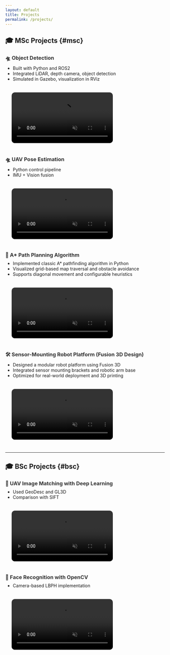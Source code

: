 ```yaml
---
layout: default
title: Projects
permalink: /projects/
---
```


## 🎓 MSc Projects {#msc}

<h3 style="margin-bottom: 0.5rem;">
  <a href="https://github.com/Elias-819/Object_detection" target="_blank" style="color: #333; text-decoration: none;" onmouseover="this.style.color='#007bff'" onmouseout="this.style.color='#333'">
    🛸 Object Detection
  </a>
</h3>


<div style="display: flex; align-items: flex-start; gap: 20px; flex-wrap: wrap; margin-bottom: 40px;">
  <!-- 左边文字 -->
  <div style="flex: 1; min-width: 280px;">
    <ul style="margin-top: 0;">
      <li>Built with Python and ROS2</li>
      <li>Integrated LiDAR, depth camera, object detection</li>
      <li>Simulated in Gazebo, visualization in RViz</li>
    </ul>
  </div>
  
  <!-- 右边视频，改为固定宽度 -->
  <div style="flex: 0 0 320px; margin-left: 20px;">
    <video autoplay loop muted playsinline controls style="width: 100%; border-radius: 10px;">
      <source src="{{ '/videos/detect.mp4' | relative_url }}" type="video/mp4">
      Your browser does not support the video tag.
    </video>
  </div>

</div>


<h3 style="margin-bottom: 0.5rem;">
  <a href="https://github.com/Elias-819/PID_Controller" target="_blank" style="color: #333; text-decoration: none;" onmouseover="this.style.color='#007bff'" onmouseout="this.style.color='#333'">
    🛸 UAV Pose Estimation
  </a>
</h3>

<div style="display: flex; align-items: flex-start; gap: 20px; flex-wrap: wrap; margin-bottom: 40px;">

  <!-- 左边文字 -->
  <div style="flex: 1; min-width: 280px;">
    <ul style="margin-top: 0;">
      <li>Python control pipeline</li>
      <li>IMU + Vision fusion</li>
    </ul>
  </div>

  <!-- 右边视频，改为固定宽度 -->
  <div style="flex: 0 0 320px; margin-left: 20px;">
    <video autoplay loop muted playsinline controls style="width: 100%; border-radius: 10px;">
      <source src="{{ '/videos/Uav.mp4' | relative_url }}" type="video/mp4">
      Your browser does not support the video tag.
    </video>
  </div>

</div>

<h3 style="margin-bottom: 0.5rem;">
  <a href="https://github.com/Elias-819/A_star" target="_blank" style="color: #333; text-decoration: none;" onmouseover="this.style.color='#007bff'" onmouseout="this.style.color='#333'">
    🧭 A* Path Planning Algorithm
  </a>
</h3>

<div style="display: flex; align-items: flex-start; gap: 20px; flex-wrap: wrap; margin-bottom: 40px;">

  <!-- 左边文字 -->
  <div style="flex: 1; min-width: 280px;">
    <ul style="margin-top: 0;">
      <li>Implemented classic A* pathfinding algorithm in Python</li>
      <li>Visualized grid-based map traversal and obstacle avoidance</li>
      <li>Supports diagonal movement and configurable heuristics</li>
    </ul>
  </div>

  <!-- 右边视频，改为固定宽度 -->
  <div style="flex: 0 0 320px; margin-left: 20px;">
    <video autoplay loop muted playsinline controls style="width: 100%; border-radius: 10px;">
      <source src="{{ '/videos/A_Star.mp4' | relative_url }}" type="video/mp4">
      Your browser does not support the video tag.
    </video>
  </div>

</div>

<h3 style="margin-bottom: 0.5rem;">
  <a href="https://a360.co/3FOjy8e" target="_blank" style="color: #333; text-decoration: none;" onmouseover="this.style.color='#007bff'" onmouseout="this.style.color='#333'">
    🛠️ Sensor-Mounting Robot Platform (Fusion 3D Design)
  </a>
</h3>

<div style="display: flex; align-items: flex-start; gap: 20px; flex-wrap: wrap; margin-bottom: 40px;">

  <!-- 左边文字 -->
  <div style="flex: 1; min-width: 280px;">
    <ul style="margin-top: 0;">
      <li>Designed a modular robot platform using Fusion 3D</li>
      <li>Integrated sensor mounting brackets and robotic arm base</li>
      <li>Optimized for real-world deployment and 3D printing</li>
    </ul>
  </div>

  <!-- 右边视频或模型展示，固定宽度 -->
  <div style="flex: 0 0 320px; margin-left: 20px;">
    <video autoplay loop muted playsinline controls style="width: 100%; border-radius: 10px;">
      <source src="{{ '/videos/Robot_Plate.mp4' | relative_url }}" type="video/mp4">
      Your browser does not support the video tag.
    </video>
  </div>

</div>


---

## 🎓 BSc Projects {#bsc}

<h3 style="margin-bottom: 0.5rem;">
  <a href="https://github.com/Elias-819/Geodesc" target="_blank" style="color: #333; text-decoration: none;" onmouseover="this.style.color='#007bff'" onmouseout="this.style.color='#333'">
    🧬 UAV Image Matching with Deep Learning
  </a>
</h3>

<div style="display: flex; align-items: flex-start; gap: 20px; flex-wrap: wrap; margin-bottom: 40px;">

  <!-- 左边文字 -->
  <div style="flex: 1; min-width: 280px;">
    <ul style="margin-top: 0;">
      <li>Used GeoDesc and GL3D</li>
      <li>Comparison with SIFT</li>
    </ul>
  </div>

  <!-- 右边视频或模型展示，固定宽度 -->
  <div style="flex: 0 0 320px; margin-left: 20px;">
    <video autoplay loop muted playsinline controls style="width: 100%; border-radius: 10px;">
      <source src="{{ '/videos/Geodesc.mp4' | relative_url }}" type="video/mp4">
      Your browser does not support the video tag.
    </video>
  </div>

</div>

<h3 style="margin-bottom: 0.5rem;">
  <a href="https://github.com/Elias-819/LBPH" target="_blank" style="color: #333; text-decoration: none;" onmouseover="this.style.color='#007bff'" onmouseout="this.style.color='#333'">
    🧠 Face Recognition with OpenCV
  </a>
</h3>
<div style="display: flex; align-items: flex-start; gap: 20px; flex-wrap: wrap; margin-bottom: 40px;">

  <!-- 左边文字 -->
  <div style="flex: 1; min-width: 280px;">
    <ul style="margin-top: 0;">
      <li>Camera-based LBPH implementation</li>
    </ul>
  </div>

  <!-- 右边视频或模型展示，固定宽度 -->
  <div style="flex: 0 0 320px; margin-left: 20px;">
    <video autoplay loop muted playsinline controls style="width: 100%; border-radius: 10px;">
      <source src="{{ '/videos/LBPH.mp4' | relative_url }}" type="video/mp4">
      Your browser does not support the video tag.
    </video>
  </div>

</div>
